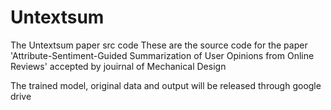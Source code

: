 # Untextsum
The Untextsum paper src code
These are the source code for the paper 'Attribute-Sentiment-Guided Summarization of User Opinions from Online Reviews' accepted by jouirnal of Mechanical Design


The trained model, original data and output will be released through google drive 
